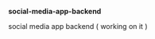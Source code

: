 **social-media-app-backend**             
         
social media app backend ( working on it )         
    
  
 
  
